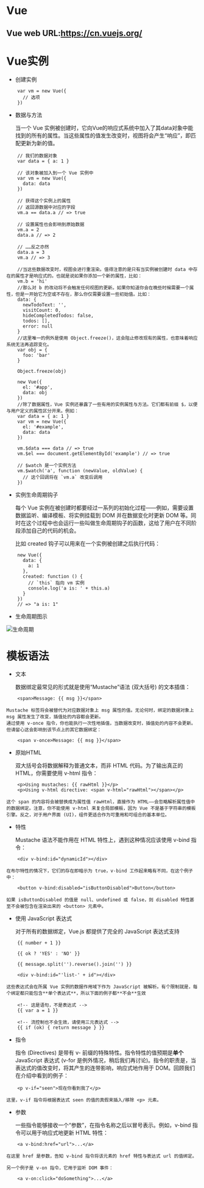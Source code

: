 # Vue

## Vue web URL:https://cn.vuejs.org/

# Vue实例

- 创建实例

```
	var vm = new Vue({
	  // 选项
	})
```

- 数据与方法

	当一个 Vue 实例被创建时，它向Vue的响应式系统中加入了其data对象中能找到的所有的属性。当这些属性的值发生改变时，视图将会产生“响应”，即匹配更新为新的值。
	
```
	// 我们的数据对象
	var data = { a: 1 }

	// 该对象被加入到一个 Vue 实例中
	var vm = new Vue({
	  data: data
	})

	// 获得这个实例上的属性
	// 返回源数据中对应的字段
	vm.a == data.a // => true

	// 设置属性也会影响到原始数据
	vm.a = 2
	data.a // => 2

	// ……反之亦然
	data.a = 3
	vm.a // => 3
	
	//当这些数据改变时，视图会进行重渲染。值得注意的是只有当实例被创建时 data 中存在的属性才是响应式的。也就是说如果你添加一个新的属性，比如：
	vm.b = 'hi'
	//那么对 b 的改动将不会触发任何视图的更新。如果你知道你会在晚些时候需要一个属性，但是一开始它为空或不存在，那么你仅需要设置一些初始值。比如：
	data: {
	  newTodoText: '',
	  visitCount: 0,
	  hideCompletedTodos: false,
	  todos: [],
	  error: null
	}
	//这里唯一的例外是使用 Object.freeze()，这会阻止修改现有的属性，也意味着响应系统无法再追踪变化。
	var obj = {
	  foo: 'bar'
	}

	Object.freeze(obj)

	new Vue({
	  el: '#app',
	  data: obj
	})
	//除了数据属性，Vue 实例还暴露了一些有用的实例属性与方法。它们都有前缀 $，以便与用户定义的属性区分开来。例如：
	var data = { a: 1 }
	var vm = new Vue({
	  el: '#example',
	  data: data
	})

	vm.$data === data // => true
	vm.$el === document.getElementById('example') // => true

	// $watch 是一个实例方法
	vm.$watch('a', function (newValue, oldValue) {
	  // 这个回调将在 `vm.a` 改变后调用
	})
```	

- 实例生命周期钩子
	
	每个 Vue 实例在被创建时都要经过一系列的初始化过程——例如，需要设置数据监听、编译模板、将实例挂载到 DOM 并在数据变化时更新 DOM 等。同时在这个过程中也会运行一些叫做生命周期钩子的函数，这给了用户在不同阶段添加自己的代码的机会。

	比如 created 钩子可以用来在一个实例被创建之后执行代码：

```
	new Vue({
	  data: {
		a: 1
	  },
	  created: function () {
		// `this` 指向 vm 实例
		console.log('a is: ' + this.a)
	  }
	})
	// => "a is: 1"
```

- 生命周期图示

![生命周期](https://github.com/ItManHarry/web/blob/master/Vue/lifecycle.png)


# 模板语法

- 文本

	数据绑定最常见的形式就是使用“Mustache”语法 (双大括号) 的文本插值：
	
```
	<span>Message: {{ msg }}</span>
```
	Mustache 标签将会被替代为对应数据对象上 msg 属性的值。无论何时，绑定的数据对象上 msg 属性发生了改变，插值处的内容都会更新。
	通过使用 v-once 指令，你也能执行一次性地插值，当数据改变时，插值处的内容不会更新。但请留心这会影响到该节点上的其它数据绑定：

```
	<span v-once>Message: {{ msg }}</span>
```

- 原始HTML
	
	双大括号会将数据解释为普通文本，而非 HTML 代码。为了输出真正的 HTML，你需要使用 v-html 指令：
	
```
	<p>Using mustaches: {{ rawHtml }}</p>
	<p>Using v-html directive: <span v-html="rawHtml"></span></p>
```

	这个 span 的内容将会被替换成为属性值 rawHtml，直接作为 HTML——会忽略解析属性值中的数据绑定。注意，你不能使用 v-html 来复合局部模板，因为 Vue 不是基于字符串的模板引擎。反之，对于用户界面 (UI)，组件更适合作为可重用和可组合的基本单位。

- 特性

	Mustache 语法不能作用在 HTML 特性上，遇到这种情况应该使用 v-bind 指令：	

```
	<div v-bind:id="dynamicId"></div>
```

	在布尔特性的情况下，它们的存在即暗示为 true，v-bind 工作起来略有不同，在这个例子中：
	
```
	<button v-bind:disabled="isButtonDisabled">Button</button>
```

	如果 isButtonDisabled 的值是 null、undefined 或 false，则 disabled 特性甚至不会被包含在渲染出来的 <button> 元素中。
	
- 使用 JavaScript 表达式

	对于所有的数据绑定，Vue.js 都提供了完全的 JavaScript 表达式支持
	
```
	{{ number + 1 }}

	{{ ok ? 'YES' : 'NO' }}

	{{ message.split('').reverse().join('') }}

	<div v-bind:id="'list-' + id"></div>
```

	这些表达式会在所属 Vue 实例的数据作用域下作为 JavaScript 被解析。有个限制就是，每个绑定都只能包含**单个表达式**，所以下面的例子都**不会**生效
	
```
	<!-- 这是语句，不是表达式 -->
	{{ var a = 1 }}

	<!-- 流控制也不会生效，请使用三元表达式 -->
	{{ if (ok) { return message } }}
```

- 指令

	指令 (Directives) 是带有 v- 前缀的特殊特性。指令特性的值预期是**单个** JavaScript 表达式 (v-for 是例外情况，稍后我们再讨论)。指令的职责是，当表达式的值改变时，将其产生的连带影响，响应式地作用于 DOM。回顾我们在介绍中看到的例子：
	
```
	<p v-if="seen">现在你看到我了</p>
```

	这里，v-if 指令将根据表达式 seen 的值的真假来插入/移除 <p> 元素。
	
- 参数

	一些指令能够接收一个“参数”，在指令名称之后以冒号表示。例如，v-bind 指令可以用于响应式地更新 HTML 特性：
	
```
	<a v-bind:href="url">...</a>
```

	在这里 href 是参数，告知 v-bind 指令将该元素的 href 特性与表达式 url 的值绑定。

	另一个例子是 v-on 指令，它用于监听 DOM 事件：
	
```
	<a v-on:click="doSomething">...</a>	
```